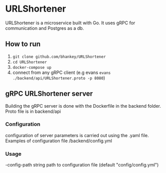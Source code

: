 # URLShortener

URLShortener is a microservice built with Go. It uses gRPC for communication and Postgres as a db.

## How to run

1. `git clone github.com/bhankey/URLShortener`
2. `cd URLShortener`
3. `docker-compose up`
4. connect from any gRPC client (e.g evans `evans ./backend/api/URLShortener.proto -p 8080`)

## gRPC URLShortener server
Building the gRPC server is done with the Dockerfile in the backend folder. Proto file is in backend/api

### Configuration 
configuration of server parameters is carried out using the .yaml file. Examples of configuration file /backend/config.yml

### Usage
  -config-path string
    	path to configuration file (default "config/config.yml")
      
